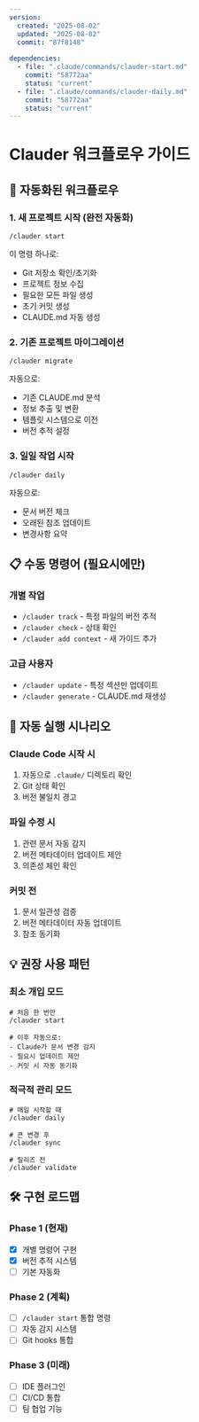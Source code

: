 ```yaml
---
version:
  created: "2025-08-02"
  updated: "2025-08-02"
  commit: "87f8148"
  
dependencies:
  - file: ".claude/commands/clauder-start.md"
    commit: "58772aa"
    status: "current"
  - file: ".claude/commands/clauder-daily.md"
    commit: "58772aa"
    status: "current"
---
```


# Clauder 워크플로우 가이드

## 🚀 자동화된 워크플로우

### 1. 새 프로젝트 시작 (완전 자동화)
```
/clauder start
```
이 명령 하나로:
- Git 저장소 확인/초기화
- 프로젝트 정보 수집
- 필요한 모든 파일 생성
- 초기 커밋 생성
- CLAUDE.md 자동 생성

### 2. 기존 프로젝트 마이그레이션
```
/clauder migrate
```
자동으로:
- 기존 CLAUDE.md 분석
- 정보 추출 및 변환
- 템플릿 시스템으로 이전
- 버전 추적 설정

### 3. 일일 작업 시작
```
/clauder daily
```
자동으로:
- 문서 버전 체크
- 오래된 참조 업데이트
- 변경사항 요약

## 📋 수동 명령어 (필요시에만)

### 개별 작업
- `/clauder track` - 특정 파일의 버전 추적
- `/clauder check` - 상태 확인
- `/clauder add context` - 새 가이드 추가

### 고급 사용자
- `/clauder update` - 특정 섹션만 업데이트
- `/clauder generate` - CLAUDE.md 재생성

## 🔄 자동 실행 시나리오

### Claude Code 시작 시
1. 자동으로 `.claude/` 디렉토리 확인
2. Git 상태 확인
3. 버전 불일치 경고

### 파일 수정 시
1. 관련 문서 자동 감지
2. 버전 메타데이터 업데이트 제안
3. 의존성 체인 확인

### 커밋 전
1. 문서 일관성 검증
2. 버전 메타데이터 자동 업데이트
3. 참조 동기화

## 💡 권장 사용 패턴

### 최소 개입 모드
```
# 처음 한 번만
/clauder start

# 이후 자동으로:
- Claude가 문서 변경 감지
- 필요시 업데이트 제안
- 커밋 시 자동 동기화
```

### 적극적 관리 모드
```
# 매일 시작할 때
/clauder daily

# 큰 변경 후
/clauder sync

# 릴리즈 전
/clauder validate
```

## 🛠 구현 로드맵

### Phase 1 (현재)
- [x] 개별 명령어 구현
- [x] 버전 추적 시스템
- [ ] 기본 자동화

### Phase 2 (계획)
- [ ] `/clauder start` 통합 명령
- [ ] 자동 감지 시스템
- [ ] Git hooks 통합

### Phase 3 (미래)
- [ ] IDE 플러그인
- [ ] CI/CD 통합
- [ ] 팀 협업 기능